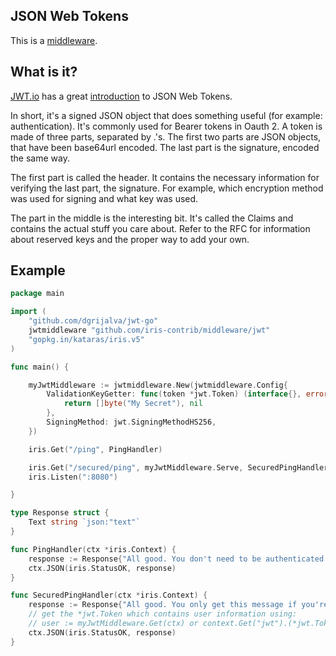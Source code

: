 ## JSON Web Tokens


This is a [middleware](https://github.com/iris-contrib/middleware/tree/5.0.0/jwt).

## What is it?

[JWT.io](https://jwt.io) has a great [introduction](https://jwt.io/introduction/) to JSON Web Tokens.

In short, it's a signed JSON object that does something useful (for example: authentication). 
It's commonly used for Bearer tokens in Oauth 2. A token is made of three parts, separated by .'s. 
The first two parts are JSON objects, that have been base64url encoded. The last part is the signature, encoded the same way.

The first part is called the header. It contains the necessary information for verifying the last part, the signature. 
For example, which encryption method was used for signing and what key was used.

The part in the middle is the interesting bit. It's called the Claims and contains the actual stuff you care about. 
Refer to the RFC for information about reserved keys and the proper way to add your own.


## Example
```go
package main

import (
	"github.com/dgrijalva/jwt-go"
	jwtmiddleware "github.com/iris-contrib/middleware/jwt"
	"gopkg.in/kataras/iris.v5"
)

func main() {

	myJwtMiddleware := jwtmiddleware.New(jwtmiddleware.Config{
		ValidationKeyGetter: func(token *jwt.Token) (interface{}, error) {
			return []byte("My Secret"), nil
		},
		SigningMethod: jwt.SigningMethodHS256,
	})

	iris.Get("/ping", PingHandler)

	iris.Get("/secured/ping", myJwtMiddleware.Serve, SecuredPingHandler)
	iris.Listen(":8080")

}

type Response struct {
	Text string `json:"text"`
}

func PingHandler(ctx *iris.Context) {
	response := Response{"All good. You don't need to be authenticated to call this"}
	ctx.JSON(iris.StatusOK, response)
}

func SecuredPingHandler(ctx *iris.Context) {
	response := Response{"All good. You only get this message if you're authenticated"}
	// get the *jwt.Token which contains user information using:
	// user := myJwtMiddleware.Get(ctx) or context.Get("jwt").(*jwt.Token)
	ctx.JSON(iris.StatusOK, response)
}
```